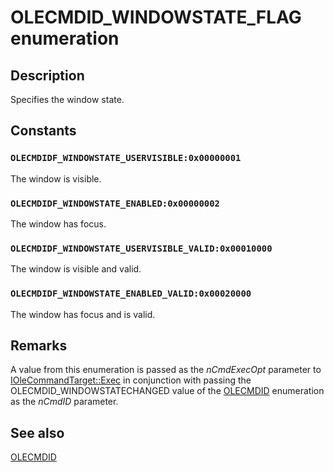 # OLECMDID_WINDOWSTATE_FLAG enumeration

## Description

Specifies the window state.

## Constants

### `OLECMDIDF_WINDOWSTATE_USERVISIBLE:0x00000001`

The window is visible.

### `OLECMDIDF_WINDOWSTATE_ENABLED:0x00000002`

The window has focus.

### `OLECMDIDF_WINDOWSTATE_USERVISIBLE_VALID:0x00010000`

The window is visible and valid.

### `OLECMDIDF_WINDOWSTATE_ENABLED_VALID:0x00020000`

The window has focus and is valid.

## Remarks

A value from this enumeration is passed as the *nCmdExecOpt* parameter to [IOleCommandTarget::Exec](https://learn.microsoft.com/windows/desktop/api/docobj/nf-docobj-iolecommandtarget-exec) in conjunction with passing the OLECMDID_WINDOWSTATECHANGED value of the [OLECMDID](https://learn.microsoft.com/windows/desktop/api/docobj/ne-docobj-olecmdid) enumeration as the *nCmdID* parameter.

## See also

[OLECMDID](https://learn.microsoft.com/windows/desktop/api/docobj/ne-docobj-olecmdid)